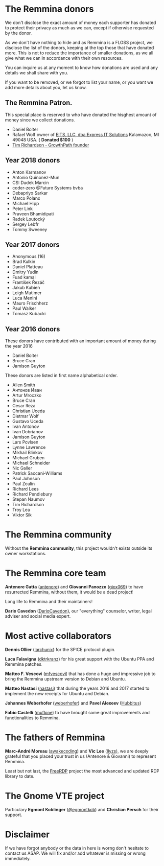 # The Remmina donors

We don't disclose the exact amount of money each supporter has donated to protect their privacy as much as we can, except if otherwise requested by the donor.

As we don't have nothing to hide and as Remmina is a FLOSS project, we disclose the list of the donors, keeping at the top those that have donated more. This is not to reduce the importance of smaller donations, as we all give what we can in accordance with their own resources.

You can inquire us at any moment to know how donations are used and any details we shall share with you.

If you want to be removed, or we forgot to list your name, or you want we add more details about you, let us know.

## The Remmina Patron.

This special place is reserved to who have donated the hisghest amount of money since we collect donations.

- Daniel Bolter
- Rafael Wolf owner of [EITS, LLC, dba Express IT Solutions](https://eitsonline.com) Kalamazoo, MI 49048 USA. ( **Donated $100** )
- [Tim Richardson - GrowthPath founder](https://www.growthpath.com.au/people/growthpath-team-2)

## Year 2018 donors

- Anton Karmanov
- Antonio Quinonez-Mun
- CSI Dudek Marcin
- coder-zero @Future Systems bvba
- Debapriyo Sarkar
- Marco Polano
- Michael Hipp
- Peter Link
- Praveen Bhamidipati
- Radek Loutocký
- Sergey Lebfr
- Tommy Sweeney

## Year 2017 donors

- Anonymous (16)
- Brad Kulkin
- Daniel Platteau
- Dmitry Yudin
- Fuad kamal
- František Řezáč
- Jakub Kubień
- Leigh Mutimer
- Luca Menini
- Mauro Frischherz
- Paul Walker
- Tomasz Kubacki

## Year 2016 donors

These donors have contributed with an important amount of money during the year 2016

- Daniel Bolter
- Bruce Cran
- Jamison Guyton

These donors are listed in first name alphabetical order.

- Allen Smith
- Антонов Иван
- Artur Mroczko
- Bruce Cran
- Cesar Reza
- Christian Uceda
- Dietmar Wolf
- Gustavo Uceda
- Ivan Antonov
- Ivan Dobrianov
- Jamison Guyton
- Lars Povlsen
- Lynne Lawrence
- Mikhail Blinkov
- Michael Gruben
- Michael Schneider
- Nic Galler
- Patrick Saccani-Williams
- Paul Johnson
- Paul Zoulin
- Richard Lees
- Richard Pendlebury
- Stepan Naumov
- Tim Richardson
- Troy Lea
- Viktor Sik

# The Remmina community

Without the  **Remmina community**, this project wouldn't exists outside its owner workstations.

# The Remmina core team

**Antenore Gatta** ([antenore](https://github.com/antenore)) and **Giovanni Panozzo** ([giox069](https://github.com/giox069)) to have resurrected Remmina, without them,
it would be a dead project!

Long life to Remmina and their maintainers!

**Dario Cavedon** ([DarioCavedon](https://plus.google.com/+DarioCavedon)), our "everything" counselor, writer, legal adviser and social media expert.

# Most active collaborators

**Dennis Ollier** ([larchunix](https://github.com/larchunix)) for the SPICE protocol plugin.

**Luca Falavigna** ([dktrkranz](https://github.com/dktrkranz)) for his great support with the Ubuntu PPA and Remmina patches.

**Matteo F. Vescovi** ([mfvescovi](https://github.com/mfvescovi)) that has done a huge and impressive job to bring the Remmina upstream version to Debian and Ubuntu.

**Matteo Nastasi** ([nastasi](https://github.com/nastasi)) that during the years 2016 and 2017 started to implement the new receipts for Ubuntu and Debian.

**Johannes Weberhofer** ([weberhofer](https://github.com/weberhofer)) and **Pavel Alexeev** ([Hubbitus](https://github.com/Hubbitus))

**Fabio Castelli** ([muflone](https://github.com/muflone)) to have brought some great improvements and functionalities to Remmina.

# The fathers of Remmina

**Marc-André Moreau** ([awakecoding](https://github.com/awakecoding)) and **Vic Lee** ([llyzs](https://github.com/llyzs)), we are deeply grateful that you placed your
trust in us (Antenore & Giovanni) to represent Remmina.

Least but not last, the [FreeRDP](https://github.com/FreeRDP/FreeRDP) project the most advanced and updated RDP library
to date.

# The Gnome VTE project

Particulary **Egmont Koblinger** ([@egmontkob](https://github.com/egmontkob)) and **Christian Persch** for their support.

# Disclaimer

If we have forgot anybody or the data in here is worng don't hesitate to contact us ASAP. We will fix and/or add whatever is missing or wrong immediately.
